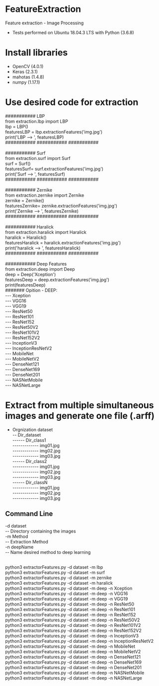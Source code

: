 # FeatureExtraction
Feature extraction - Image Processing

- Tests performed on Ubuntu 18.04.3 LTS with Python (3.6.8) 

# Install libraries
- OpenCV (4.0.1)
- Keras (2.3.1) 
- mahotas (1.4.8)
- numpy (1.17.1)


# Use desired code for extraction
########### LBP <br />
from extraction.lbp import LBP<br />
lbp = LBP()<br />
featuresLBP = lbp.extractionFeatures('img.jpg')<br />
print('LBP --> ', featuresLBP)<br />
########### ########### ########### <br />
<br />
########### Surf<br />
from extraction.surf import Surf<br />
surf = Surf()<br />
featuresSurf= surf.extractionFeatures('img.jpg')<br />
print('Surf --> ', featuresSurf)<br />
########### ########### ########### <br />
<br />
########### Zernike<br />
from extraction.zernike import Zernike<br />
zernike = Zernike()<br />
featuresZernike= zernike.extractionFeatures('img.jpg')<br />
print('Zernike --> ', featuresZernike)<br />
########### ########### ########### <br />
<br />
########### Haralick <br />
from extraction.haralick import Haralick<br />
haralick = Haralick()<br />
featuresHaralick = haralick.extractionFeatures('img.jpg')<br />
print('haralick --> ', featuresHaralick)<br />
########### ########### ###########  <br />
<br />
########### Deep Features  <br />
from extraction.deep import Deep<br />
deep = Deep('Xception')<br />
featuresDeep = deep.extractionFeatures('img.jpg')<br />
print(featuresDeep)<br />
####### Opition - DEEP:<br />
--- Xception<br />
--- VGG16<br />
--- VGG19 <br />
--- ResNet50 <br />
--- ResNet101<br />
--- ResNet152<br />
--- ResNet50V2<br />
--- ResNet101V2<br />
--- ResNet152V2<br />
--- InceptionV3<br />
--- InceptionResNetV2<br />
--- MobileNet<br />
--- MobileNetV2<br />
--- DenseNet121<br />
--- DenseNet169<br />
--- DenseNet201<br />
--- NASNetMobile<br />
--- NASNetLarge<br />


# Extract from multiple simultaneous images and generate one file (.arff)
- Orgnization dataset<br />
-- Dir_dataset<br />
------ Dir_class1<br />
------------- img01.jpg<br />
------------- img02.jpg<br />
------------- img03.jpg<br />
------ Dir_class2<br />
------------- img01.jpg<br />
------------- img02.jpg<br />
------------- img03.jpg<br />
------ Dir_classN<br />
------------- img01.jpg<br />
------------- img02.jpg<br />
------------- img03.jpg<br />

## Command Line

-d dataset<br />
-- Directory containing the images <br />
-m Method<br />
-- Extraction Method<br />
-n deepName<br />
-- Name desired method to deep learning<br />
<br />

python3 extractorFeatures.py -d dataset -m lbp<br />
python3 extractorFeatures.py -d dataset -m surf<br />
python3 extractorFeatures.py -d dataset -m zernike<br />
python3 extractorFeatures.py -d dataset -m haralick<br />
python3 extractorFeatures.py -d dataset -m deep -n Xception<br />
python3 extractorFeatures.py -d dataset -m deep -n VGG16<br />
python3 extractorFeatures.py -d dataset -m deep -n VGG19<br />
python3 extractorFeatures.py -d dataset -m deep -n ResNet50<br />
python3 extractorFeatures.py -d dataset -m deep -n ResNet101<br />
python3 extractorFeatures.py -d dataset -m deep -n ResNet152<br />
python3 extractorFeatures.py -d dataset -m deep -n ResNet50V2<br />
python3 extractorFeatures.py -d dataset -m deep -n ResNet101V2<br />
python3 extractorFeatures.py -d dataset -m deep -n ResNet152V2<br />
python3 extractorFeatures.py -d dataset -m deep -n InceptionV3<br />
python3 extractorFeatures.py -d dataset -m deep -n InceptionResNetV2<br />
python3 extractorFeatures.py -d dataset -m deep -n MobileNet<br />
python3 extractorFeatures.py -d dataset -m deep -n MobileNetV2<br />
python3 extractorFeatures.py -d dataset -m deep -n DenseNet121<br />
python3 extractorFeatures.py -d dataset -m deep -n DenseNet169<br />
python3 extractorFeatures.py -d dataset -m deep -n DenseNet201<br />
python3 extractorFeatures.py -d dataset -m deep -n NASNetMobile<br />
python3 extractorFeatures.py -d dataset -m deep -n NASNetLarge<br />
